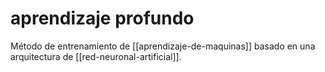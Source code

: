 # aprendizaje profundo
Método de entrenamiento de [[aprendizaje-de-maquinas]] basado en una arquitectura de [[red-neuronal-artificial]].
